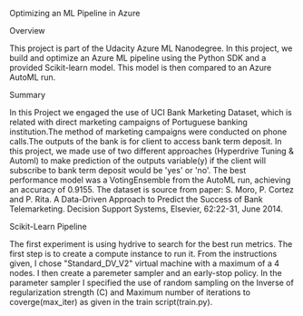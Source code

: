  Optimizing an ML Pipeline in Azure
 
Overview

This project is part of the Udacity Azure ML Nanodegree. In this project, we build and optimize an Azure ML pipeline using the Python SDK 
and a provided Scikit-learn model. This model is then compared to an Azure AutoML run.

Summary

In this Project we engaged the use of UCI Bank Marketing Dataset, which is related with direct marketing campaigns of Portuguese banking 
institution.The method of marketing campaigns were conducted on phone calls.The outputs of the bank is for client to access bank term deposit.
In this project, we made use of two different approaches (Hyperdrive Tuning & Automl) to make prediction of the outputs variable(y) if the 
client will subscribe to bank term deposit would be 'yes' or 'no'. The best performance model was a VotingEnsemble from the AutoML run, 
achieving an accuracy of 0.9155.
The dataset is source from paper: S. Moro, P. Cortez and P. Rita. A Data-Driven Approach to Predict the Success of Bank Telemarketing. 
Decision Support Systems, Elsevier, 62:22-31, June 2014.

Scikit-Learn Pipeline

The first experiment is using hydrive to search for the best run metrics. The first step is to create a compute instance to run it.
From the instructions given, I chose "Standard_DV_V2" virtual machine with a maximum of a 4 nodes.
I then create a paremeter sampler and an early-stop policy. In the parameter sampler I specified the use of random sampling on the
Inverse of regularization strength (C) and Maximum number of iterations to coverge(max_iter) as given in the train script(train.py).




